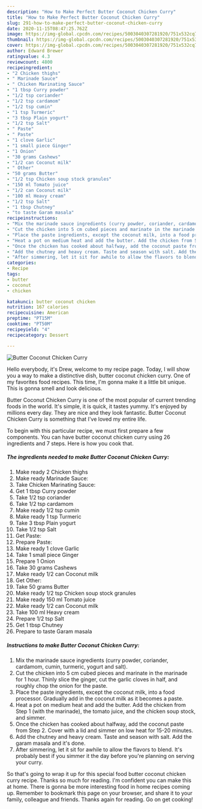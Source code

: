 ```yaml
---
description: "How to Make Perfect Butter Coconut Chicken Curry"
title: "How to Make Perfect Butter Coconut Chicken Curry"
slug: 291-how-to-make-perfect-butter-coconut-chicken-curry
date: 2020-11-15T08:47:25.762Z
image: https://img-global.cpcdn.com/recipes/5003040307281920/751x532cq70/butter-coconut-chicken-curry-recipe-main-photo.jpg
thumbnail: https://img-global.cpcdn.com/recipes/5003040307281920/751x532cq70/butter-coconut-chicken-curry-recipe-main-photo.jpg
cover: https://img-global.cpcdn.com/recipes/5003040307281920/751x532cq70/butter-coconut-chicken-curry-recipe-main-photo.jpg
author: Edward Brewer
ratingvalue: 4.3
reviewcount: 4800
recipeingredient:
- "2 Chicken thighs"
- " Marinade Sauce"
- " Chicken Marinating Sauce"
- "1 tbsp Curry powder"
- "1/2 tsp coriander"
- "1/2 tsp cardamom"
- "1/2 tsp cumin"
- "1 tsp Turmeric"
- "3 tbsp Plain yogurt"
- "1/2 tsp Salt"
- " Paste"
- " Paste"
- "1 clove Garlic"
- "1 small piece Ginger"
- "1 Onion"
- "30 grams Cashews"
- "1/2 can Coconut milk"
- " Other"
- "50 grams Butter"
- "1/2 tsp Chicken soup stock granules"
- "150 ml Tomato juice"
- "1/2 can Coconut milk"
- "100 ml Heavy cream"
- "1/2 tsp Salt"
- "1 tbsp Chutney"
- "to taste Garam masala"
recipeinstructions:
- "Mix the marinade sauce ingredients (curry powder, coriander, cardamom, cumin, turmeric, yogurt and salt)."
- "Cut the chicken into 5 cm cubed pieces and marinate in the marinade for 1 hour. Thinly slice the ginger, cut the garlic cloves in half, and roughly chop the onion for the paste."
- "Place the paste ingredients, except the coconut milk, into a food processor. Gradually add in the coconut milk as it becomes a paste."
- "Heat a pot on medium heat and add the butter. Add the chicken from Step 1 (with the marinade), the tomato juice, and the chicken soup stock, and simmer."
- "Once the chicken has cooked about halfway, add the coconut paste from Step 2. Cover with a lid and simmer on low heat for 15-20 minutes."
- "Add the chutney and heavy cream. Taste and season with salt. Add the garam masala and it&#39;s done."
- "After simmering, let it sit for awhile to allow the flavors to blend. It&#39;s probably best if you simmer it the day before you&#39;re planning on serving your curry."
categories:
- Recipe
tags:
- butter
- coconut
- chicken

katakunci: butter coconut chicken 
nutrition: 167 calories
recipecuisine: American
preptime: "PT15M"
cooktime: "PT50M"
recipeyield: "4"
recipecategory: Dessert

---
```



![Butter Coconut Chicken Curry](https://img-global.cpcdn.com/recipes/5003040307281920/751x532cq70/butter-coconut-chicken-curry-recipe-main-photo.jpg)

Hello everybody, it's Drew, welcome to my recipe page. Today, I will show you a way to make a distinctive dish, butter coconut chicken curry. One of my favorites food recipes. This time, I'm gonna make it a little bit unique. This is gonna smell and look delicious.

Butter Coconut Chicken Curry is one of the most popular of current trending foods in the world. It's simple, it is quick, it tastes yummy. It's enjoyed by millions every day. They are nice and they look fantastic. Butter Coconut Chicken Curry is something that I've loved my entire life.




To begin with this particular recipe, we must first prepare a few components. You can have butter coconut chicken curry using 26 ingredients and 7 steps. Here is how you cook that.

<!--inarticleads1-->

##### The ingredients needed to make Butter Coconut Chicken Curry:

1. Make ready 2 Chicken thighs
1. Make ready  Marinade Sauce:
1. Take  Chicken Marinating Sauce:
1. Get 1 tbsp Curry powder
1. Take 1/2 tsp coriander
1. Take 1/2 tsp cardamom
1. Make ready 1/2 tsp cumin
1. Make ready 1 tsp Turmeric
1. Take 3 tbsp Plain yogurt
1. Take 1/2 tsp Salt
1. Get  Paste:
1. Prepare  Paste:
1. Make ready 1 clove Garlic
1. Take 1 small piece Ginger
1. Prepare 1 Onion
1. Take 30 grams Cashews
1. Make ready 1/2 can Coconut milk
1. Get  Other:
1. Take 50 grams Butter
1. Make ready 1/2 tsp Chicken soup stock granules
1. Make ready 150 ml Tomato juice
1. Make ready 1/2 can Coconut milk
1. Take 100 ml Heavy cream
1. Prepare 1/2 tsp Salt
1. Get 1 tbsp Chutney
1. Prepare to taste Garam masala




<!--inarticleads2-->

##### Instructions to make Butter Coconut Chicken Curry:

1. Mix the marinade sauce ingredients (curry powder, coriander, cardamom, cumin, turmeric, yogurt and salt).
1. Cut the chicken into 5 cm cubed pieces and marinate in the marinade for 1 hour. Thinly slice the ginger, cut the garlic cloves in half, and roughly chop the onion for the paste.
1. Place the paste ingredients, except the coconut milk, into a food processor. Gradually add in the coconut milk as it becomes a paste.
1. Heat a pot on medium heat and add the butter. Add the chicken from Step 1 (with the marinade), the tomato juice, and the chicken soup stock, and simmer.
1. Once the chicken has cooked about halfway, add the coconut paste from Step 2. Cover with a lid and simmer on low heat for 15-20 minutes.
1. Add the chutney and heavy cream. Taste and season with salt. Add the garam masala and it&#39;s done.
1. After simmering, let it sit for awhile to allow the flavors to blend. It&#39;s probably best if you simmer it the day before you&#39;re planning on serving your curry.




So that's going to wrap it up for this special food butter coconut chicken curry recipe. Thanks so much for reading. I'm confident you can make this at home. There is gonna be more interesting food in home recipes coming up. Remember to bookmark this page on your browser, and share it to your family, colleague and friends. Thanks again for reading. Go on get cooking!
